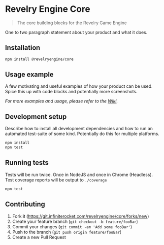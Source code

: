 # Revelry Engine Core
> The core building blocks for the Revelry Game Engine

One to two paragraph statement about your product and what it does.


## Installation

```sh
npm install @revelryengine/core
```

## Usage example

A few motivating and useful examples of how your product can be used. Spice this up with code blocks and potentially more screenshots.

_For more examples and usage, please refer to the [Wiki][wiki]._

## Development setup

Describe how to install all development dependencies and how to run an automated test-suite of some kind. Potentially do this for multiple platforms.

```sh
npm install
npm test
```

## Running tests

Tests will be run twice. Once in NodeJS and once in Chrome (Headless). Test coverage reports will be output to `./coverage`

```sh
npm test
```

## Contributing

1. Fork it (<https://git.infiniterocket.com/revelryengine/core/forks/new>)
2. Create your feature branch (`git checkout -b feature/fooBar`)
3. Commit your changes (`git commit -am 'Add some fooBar'`)
4. Push to the branch (`git push origin feature/fooBar`)
5. Create a new Pull Request

<!-- Markdown link & img dfn's -->
[wiki]: https://git.infiniterocket.com/shannon/infiniterocket.com/wikis/home